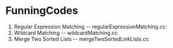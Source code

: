 # FunningCodes
1. Regular Expression Matching -- regularExpressionMatching.cc:
2. Wildcard Matching           -- wildcardMatching.cc
3. Merge Two Sorted Lists      -- mergeTwoSortedLinkLists.cc
